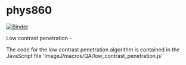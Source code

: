 # phys860
[![Binder](http://mybinder.org/badge.svg)](http://mybinder.org/repo/aaronfowles/phys860)

Low contrast penetration - 

The code for the low contrast penetration algorithm is contained in the JavaScript file 'ImageJ/macros/QA/low_contrast_penetration.js'


